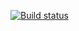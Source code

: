 [![Build status](https://ci.appveyor.com/api/projects/status/hjys91kbqc4doigw?svg=true)](https://ci.appveyor.com/project/ITgynQA/pageobjects-p96j0)

